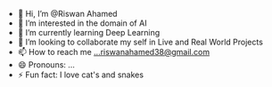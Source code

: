 - 👋 Hi, I’m @Riswan Ahamed
- 👀 I’m interested in the domain of AI
- 🌱 I’m currently learning Deep Learning
- 💞️ I’m looking to collaborate my self in Live and Real World Projects
- 📫 How to reach me ...riswanahamed38@gmail.com
- 😄 Pronouns: ...
- ⚡ Fun fact: I love cat's and snakes 

<!---
RisAhamed/RisAhamed is a ✨ special ✨ repository because its `README.md` (this file) appears on your GitHub profile.
You can click the Preview link to take a look at your changes.
--->

